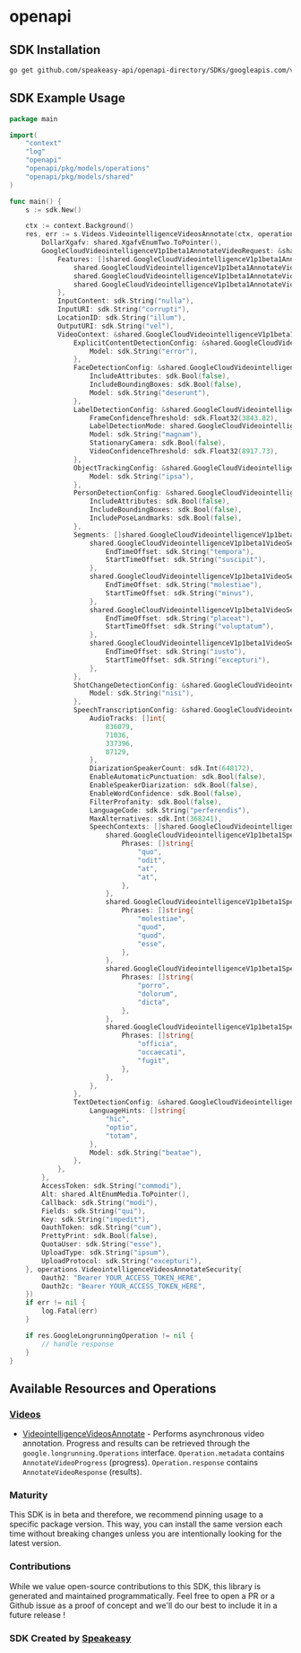 # openapi

<!-- Start SDK Installation -->
## SDK Installation

```bash
go get github.com/speakeasy-api/openapi-directory/SDKs/googleapis.com/videointelligence/v1p1beta1/go
```
<!-- End SDK Installation -->

## SDK Example Usage
<!-- Start SDK Example Usage -->
```go
package main

import(
	"context"
	"log"
	"openapi"
	"openapi/pkg/models/operations"
	"openapi/pkg/models/shared"
)

func main() {
    s := sdk.New()

    ctx := context.Background()
    res, err := s.Videos.VideointelligenceVideosAnnotate(ctx, operations.VideointelligenceVideosAnnotateRequest{
        DollarXgafv: shared.XgafvEnumTwo.ToPointer(),
        GoogleCloudVideointelligenceV1p1beta1AnnotateVideoRequest: &shared.GoogleCloudVideointelligenceV1p1beta1AnnotateVideoRequest{
            Features: []shared.GoogleCloudVideointelligenceV1p1beta1AnnotateVideoRequestFeaturesEnum{
                shared.GoogleCloudVideointelligenceV1p1beta1AnnotateVideoRequestFeaturesEnumObjectTracking,
                shared.GoogleCloudVideointelligenceV1p1beta1AnnotateVideoRequestFeaturesEnumLogoRecognition,
                shared.GoogleCloudVideointelligenceV1p1beta1AnnotateVideoRequestFeaturesEnumTextDetection,
            },
            InputContent: sdk.String("nulla"),
            InputURI: sdk.String("corrupti"),
            LocationID: sdk.String("illum"),
            OutputURI: sdk.String("vel"),
            VideoContext: &shared.GoogleCloudVideointelligenceV1p1beta1VideoContext{
                ExplicitContentDetectionConfig: &shared.GoogleCloudVideointelligenceV1p1beta1ExplicitContentDetectionConfig{
                    Model: sdk.String("error"),
                },
                FaceDetectionConfig: &shared.GoogleCloudVideointelligenceV1p1beta1FaceDetectionConfig{
                    IncludeAttributes: sdk.Bool(false),
                    IncludeBoundingBoxes: sdk.Bool(false),
                    Model: sdk.String("deserunt"),
                },
                LabelDetectionConfig: &shared.GoogleCloudVideointelligenceV1p1beta1LabelDetectionConfig{
                    FrameConfidenceThreshold: sdk.Float32(3843.82),
                    LabelDetectionMode: shared.GoogleCloudVideointelligenceV1p1beta1LabelDetectionConfigLabelDetectionModeEnumShotMode.ToPointer(),
                    Model: sdk.String("magnam"),
                    StationaryCamera: sdk.Bool(false),
                    VideoConfidenceThreshold: sdk.Float32(8917.73),
                },
                ObjectTrackingConfig: &shared.GoogleCloudVideointelligenceV1p1beta1ObjectTrackingConfig{
                    Model: sdk.String("ipsa"),
                },
                PersonDetectionConfig: &shared.GoogleCloudVideointelligenceV1p1beta1PersonDetectionConfig{
                    IncludeAttributes: sdk.Bool(false),
                    IncludeBoundingBoxes: sdk.Bool(false),
                    IncludePoseLandmarks: sdk.Bool(false),
                },
                Segments: []shared.GoogleCloudVideointelligenceV1p1beta1VideoSegment{
                    shared.GoogleCloudVideointelligenceV1p1beta1VideoSegment{
                        EndTimeOffset: sdk.String("tempora"),
                        StartTimeOffset: sdk.String("suscipit"),
                    },
                    shared.GoogleCloudVideointelligenceV1p1beta1VideoSegment{
                        EndTimeOffset: sdk.String("molestiae"),
                        StartTimeOffset: sdk.String("minus"),
                    },
                    shared.GoogleCloudVideointelligenceV1p1beta1VideoSegment{
                        EndTimeOffset: sdk.String("placeat"),
                        StartTimeOffset: sdk.String("voluptatum"),
                    },
                    shared.GoogleCloudVideointelligenceV1p1beta1VideoSegment{
                        EndTimeOffset: sdk.String("iusto"),
                        StartTimeOffset: sdk.String("excepturi"),
                    },
                },
                ShotChangeDetectionConfig: &shared.GoogleCloudVideointelligenceV1p1beta1ShotChangeDetectionConfig{
                    Model: sdk.String("nisi"),
                },
                SpeechTranscriptionConfig: &shared.GoogleCloudVideointelligenceV1p1beta1SpeechTranscriptionConfig{
                    AudioTracks: []int{
                        836079,
                        71036,
                        337396,
                        87129,
                    },
                    DiarizationSpeakerCount: sdk.Int(648172),
                    EnableAutomaticPunctuation: sdk.Bool(false),
                    EnableSpeakerDiarization: sdk.Bool(false),
                    EnableWordConfidence: sdk.Bool(false),
                    FilterProfanity: sdk.Bool(false),
                    LanguageCode: sdk.String("perferendis"),
                    MaxAlternatives: sdk.Int(368241),
                    SpeechContexts: []shared.GoogleCloudVideointelligenceV1p1beta1SpeechContext{
                        shared.GoogleCloudVideointelligenceV1p1beta1SpeechContext{
                            Phrases: []string{
                                "quo",
                                "odit",
                                "at",
                                "at",
                            },
                        },
                        shared.GoogleCloudVideointelligenceV1p1beta1SpeechContext{
                            Phrases: []string{
                                "molestiae",
                                "quod",
                                "quod",
                                "esse",
                            },
                        },
                        shared.GoogleCloudVideointelligenceV1p1beta1SpeechContext{
                            Phrases: []string{
                                "porro",
                                "dolorum",
                                "dicta",
                            },
                        },
                        shared.GoogleCloudVideointelligenceV1p1beta1SpeechContext{
                            Phrases: []string{
                                "officia",
                                "occaecati",
                                "fugit",
                            },
                        },
                    },
                },
                TextDetectionConfig: &shared.GoogleCloudVideointelligenceV1p1beta1TextDetectionConfig{
                    LanguageHints: []string{
                        "hic",
                        "optio",
                        "totam",
                    },
                    Model: sdk.String("beatae"),
                },
            },
        },
        AccessToken: sdk.String("commodi"),
        Alt: shared.AltEnumMedia.ToPointer(),
        Callback: sdk.String("modi"),
        Fields: sdk.String("qui"),
        Key: sdk.String("impedit"),
        OauthToken: sdk.String("cum"),
        PrettyPrint: sdk.Bool(false),
        QuotaUser: sdk.String("esse"),
        UploadType: sdk.String("ipsum"),
        UploadProtocol: sdk.String("excepturi"),
    }, operations.VideointelligenceVideosAnnotateSecurity{
        Oauth2: "Bearer YOUR_ACCESS_TOKEN_HERE",
        Oauth2c: "Bearer YOUR_ACCESS_TOKEN_HERE",
    })
    if err != nil {
        log.Fatal(err)
    }

    if res.GoogleLongrunningOperation != nil {
        // handle response
    }
}
```
<!-- End SDK Example Usage -->

<!-- Start SDK Available Operations -->
## Available Resources and Operations


### [Videos](docs/videos/README.md)

* [VideointelligenceVideosAnnotate](docs/videos/README.md#videointelligencevideosannotate) - Performs asynchronous video annotation. Progress and results can be retrieved through the `google.longrunning.Operations` interface. `Operation.metadata` contains `AnnotateVideoProgress` (progress). `Operation.response` contains `AnnotateVideoResponse` (results).
<!-- End SDK Available Operations -->

### Maturity

This SDK is in beta and therefore, we recommend pinning usage to a specific package version.
This way, you can install the same version each time without breaking changes unless you are intentionally
looking for the latest version.

### Contributions

While we value open-source contributions to this SDK, this library is generated and maintained programmatically.
Feel free to open a PR or a Github issue as a proof of concept and we'll do our best to include it in a future release !

### SDK Created by [Speakeasy](https://docs.speakeasyapi.dev/docs/using-speakeasy/client-sdks)
